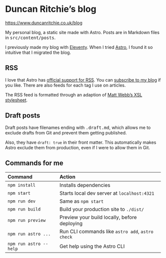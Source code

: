 # Duncan Ritchie’s blog

https://www.duncanritchie.co.uk/blog

My personal blog, a static site made with Astro. Posts are in Markdown files in <samp>src/content/posts</samp>.

I previously made my blog with [Eleventy](https://www.11ty.dev). When I tried [Astro](https://astro.build/), I found it so intuitive that I migrated the blog.

## RSS

I love that Astro has [official support for RSS](https://docs.astro.build/en/guides/rss/). You can [subscribe to my blog](https://www.duncanritchie.co.uk/blog/rss.xml) if you like. There are also feeds for each tag I use on articles.

The RSS feed is formatted through an adaption of [Matt Webb’s XSL stylesheet](https://github.com/genmon/aboutfeeds/blob/main/tools/pretty-feed-v3.xsl).

## Draft posts

Draft posts have filenames ending with <samp>.draft.md</samp>, which allows me to exclude drafts from Git and prevent them getting published.

Also, they have `draft: true` in their front matter. This automatically makes Astro exclude them from production, even if I were to allow them in Git.

## Commands for me

| Command                | Action                                           |
| :--------------------- | :----------------------------------------------- |
| `npm install`          | Installs dependencies                            |
| `npm start`            | Starts local dev server at `localhost:4321`      |
| `npm run dev`          | Same as `npm start`                              |
| `npm run build`        | Build your production site to `./dist/`          |
| `npm run preview`      | Preview your build locally, before deploying     |
| `npm run astro ...`    | Run CLI commands like `astro add`, `astro check` |
| `npm run astro --help` | Get help using the Astro CLI                     |
